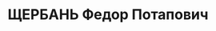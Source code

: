 ---
title: ЩЕРБАНЬ Федор Потапович
description: '1888 г.р., украинец, образование: н/высшее, б/п

  вагоно-ремонтный завод, методист профорбразования

  прож.: г. Харьков

  арестован 12.06.1937

  Приговор: 26.10.1937 — ВМН

  Расстрелян 27.10.1937

  Реабилитация: ВК ВС СССР, 19.04.1958 - за отсутствием состава преступления'
---